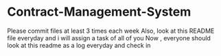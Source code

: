 # Contract-Management-System
Please commit files at least 3 times each week
Also, look at this README file everyday and i will assign a task of all of you
Now , everyone should look at this readme as a log everyday and check in

